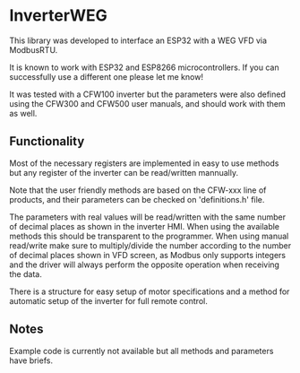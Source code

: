 # InverterWEG

This library was developed to interface an ESP32 with a WEG VFD via ModbusRTU.

It is known to work with ESP32 and ESP8266 microcontrollers. If you can successfully use a different one please let me know!

It was tested with a CFW100 inverter but the parameters were also defined using the CFW300 and CFW500 user manuals, and should work with them as well.

## Functionality

Most of the necessary registers are implemented in easy to use methods but any register of the inverter can be read/written mannually.

Note that the user friendly methods are based on the CFW-xxx line of products, and their parameters can be checked on 'definitions.h' file.

The parameters with real values will be read/written with the same number of decimal places as shown in the inverter HMI. When using the available methods this should be transparent to the programmer. 
When using manual read/write make sure to multiply/divide the number according to the number of decimal places shown in VFD screen, as Modbus only supports integers and the driver will always perform the opposite operation when receiving the data.

There is a structure for easy setup of motor specifications and a method for automatic setup of the inverter for full remote control.

## Notes 

Example code is currently not available but all methods and parameters have briefs.
